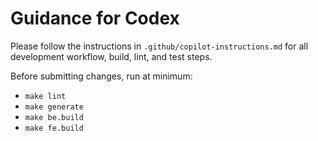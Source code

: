 # Guidance for Codex

Please follow the instructions in `.github/copilot-instructions.md` for all development workflow, build, lint, and test steps.

Before submitting changes, run at minimum:

- `make lint`
- `make generate`
- `make be.build`
- `make fe.build`
